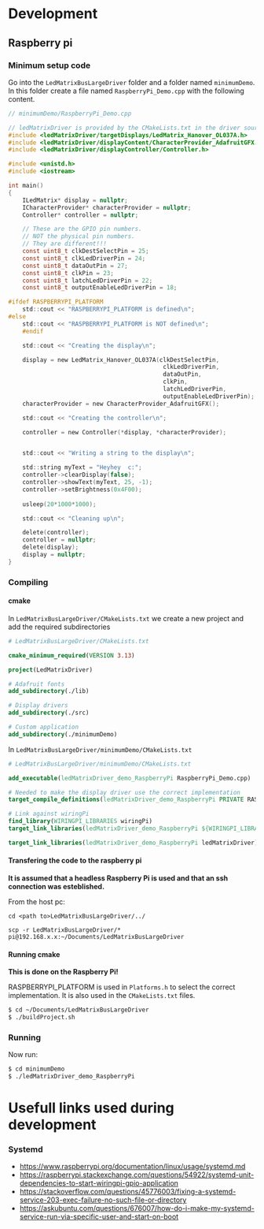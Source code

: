 # Development

## Raspberry pi
### Minimum setup code
Go into the `LedMatrixBusLargeDriver` folder and a folder named `minimumDemo`. In this folder create a file named `RaspberryPi_Demo.cpp` with the following content.

```c
// minimumDemo/RaspberryPi_Demo.cpp

// ledMatrixDriver is provided by the CMakeLists.txt in the driver source
#include <ledMatrixDriver/targetDisplays/LedMatrix_Hanover_OL037A.h>
#include <ledMatrixDriver/displayContent/CharacterProvider_AdafruitGFX.h>
#include <ledMatrixDriver/displayController/Controller.h>

#include <unistd.h>
#include <iostream>

int main()
{
    ILedMatrix* display = nullptr;
    ICharacterProvider* characterProvider = nullptr;
    Controller* controller = nullptr;

    // These are the GPIO pin numbers.
    // NOT the physical pin numbers.
    // They are different!!!
    const uint8_t clkDestSelectPin = 25;
    const uint8_t clkLedDriverPin = 24;
    const uint8_t dataOutPin = 27;
    const uint8_t clkPin = 23;
    const uint8_t latchLedDriverPin = 22;
    const uint8_t outputEnableLedDriverPin = 18;

#ifdef RASPBERRYPI_PLATFORM
    std::cout << "RASPBERRYPI_PLATFORM is defined\n";
#else
    std::cout << "RASPBERRYPI_PLATFORM is NOT defined\n";
    #endif 

    std::cout << "Creating the display\n";

    display = new LedMatrix_Hanover_OL037A(clkDestSelectPin,
                                            clkLedDriverPin,
                                            dataOutPin,
                                            clkPin,
                                            latchLedDriverPin,
                                            outputEnableLedDriverPin);
    characterProvider = new CharacterProvider_AdafruitGFX();

    std::cout << "Creating the controller\n";

    controller = new Controller(*display, *characterProvider);


    std::cout << "Writing a string to the display\n";

    std::string myText = "Heyhey  c:";
    controller->clearDisplay(false);
    controller->showText(myText, 25, -1);
    controller->setBrightness(0x4F00);
 
    usleep(20*1000*1000);

    std::cout << "Cleaning up\n";

    delete(controller);
    controller = nullptr;
    delete(display);
    display = nullptr;
} 
```
### Compiling
#### cmake
In `LedMatrixBusLargeDriver/CMakeLists.txt` we create a new project and add the required subdirectories

```cmake
# LedMatrixBusLargeDriver/CMakeLists.txt

cmake_minimum_required(VERSION 3.13)

project(LedMatrixDriver)

# Adafruit fonts
add_subdirectory(./lib)

# Display drivers
add_subdirectory(./src)

# Custom application
add_subdirectory(./minimumDemo)
```

In `LedMatrixBusLargeDriver/minimumDemo/CMakeLists.txt`

```cmake
# LedMatrixBusLargeDriver/minimumDemo/CMakeLists.txt

add_executable(ledMatrixDriver_demo_RaspberryPi RaspberryPi_Demo.cpp)

# Needed to make the display driver use the correct implementation
target_compile_definitions(ledMatrixDriver_demo_RaspberryPi PRIVATE RASPBERRYPI_PLATFORM)

# Link against wiringPi
find_library(WIRINGPI_LIBRARIES wiringPi)
target_link_libraries(ledMatrixDriver_demo_RaspberryPi ${WIRINGPI_LIBRARIES})

target_link_libraries(ledMatrixDriver_demo_RaspberryPi ledMatrixDriver)
```

#### Transfering the code to the raspberry pi
**It is assumed that a headless Raspberry Pi is used and that an ssh connection was esteblished.**

From the host pc:

```
cd <path to>LedMatrixBusLargeDriver/../

scp -r LedMatrixBusLargeDriver/* pi@192.168.x.x:~/Documents/LedMatrixBusLargeDriver
```

#### Running cmake
**This is done on the Raspberry Pi!**

RASPBERRYPI_PLATFORM is used in `Platforms.h` to select the correct implementation. It is also used in the `CMakeLists.txt` files.
```sh
$ cd ~/Documents/LedMatrixBusLargeDriver
$ ./buildProject.sh
```

### Running
Now run:
```sh
$ cd minimumDemo
$ ./ledMatrixDriver_demo_RaspberryPi
```

# Usefull links used during development
### Systemd
- https://www.raspberrypi.org/documentation/linux/usage/systemd.md
- https://raspberrypi.stackexchange.com/questions/54922/systemd-unit-dependencies-to-start-wiringpi-gpio-application
- https://stackoverflow.com/questions/45776003/fixing-a-systemd-service-203-exec-failure-no-such-file-or-directory
- https://askubuntu.com/questions/676007/how-do-i-make-my-systemd-service-run-via-specific-user-and-start-on-boot